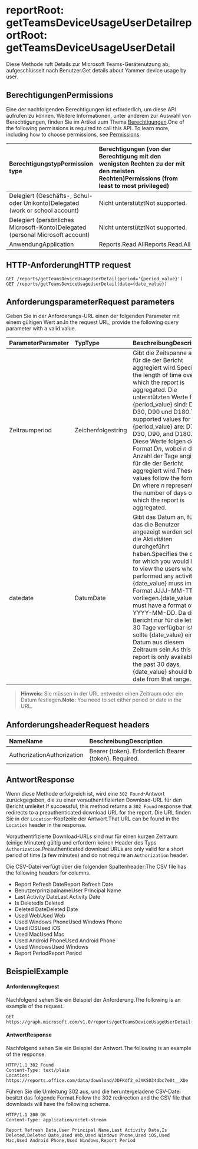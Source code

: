 # <a name="reportroot-getteamsdeviceusageuserdetail"></a><span data-ttu-id="015a3-101">reportRoot: getTeamsDeviceUsageUserDetail</span><span class="sxs-lookup"><span data-stu-id="015a3-101">reportRoot: getTeamsDeviceUsageUserDetail</span></span>

<span data-ttu-id="015a3-102">Diese Methode ruft Details zur Microsoft Teams-Gerätenutzung ab, aufgeschlüsselt nach Benutzer.</span><span class="sxs-lookup"><span data-stu-id="015a3-102">Get details about Yammer device usage by user.</span></span>

## <a name="permissions"></a><span data-ttu-id="015a3-103">Berechtigungen</span><span class="sxs-lookup"><span data-stu-id="015a3-103">Permissions</span></span>

<span data-ttu-id="015a3-p101">Eine der nachfolgenden Berechtigungen ist erforderlich, um diese API aufrufen zu können. Weitere Informationen, unter anderem zur Auswahl von Berechtigungen, finden Sie im Artikel zum Thema [Berechtigungen](../../../concepts/permissions_reference.md).</span><span class="sxs-lookup"><span data-stu-id="015a3-p101">One of the following permissions is required to call this API. To learn more, including how to choose permissions, see [Permissions](../../../concepts/permissions_reference.md).</span></span>

| <span data-ttu-id="015a3-106">Berechtigungstyp</span><span class="sxs-lookup"><span data-stu-id="015a3-106">Permission type</span></span>                        | <span data-ttu-id="015a3-107">Berechtigungen (von der Berechtigung mit den wenigsten Rechten zu der mit den meisten Rechten)</span><span class="sxs-lookup"><span data-stu-id="015a3-107">Permissions (from least to most privileged)</span></span> |
| :------------------------------------- | :--------------------------------------- |
| <span data-ttu-id="015a3-108">Delegiert (Geschäfts-, Schul- oder Unikonto)</span><span class="sxs-lookup"><span data-stu-id="015a3-108">Delegated (work or school account)</span></span>     | <span data-ttu-id="015a3-109">Nicht unterstützt</span><span class="sxs-lookup"><span data-stu-id="015a3-109">Not supported.</span></span>                           |
| <span data-ttu-id="015a3-110">Delegiert (persönliches Microsoft-Konto)</span><span class="sxs-lookup"><span data-stu-id="015a3-110">Delegated (personal Microsoft account)</span></span> | <span data-ttu-id="015a3-111">Nicht unterstützt</span><span class="sxs-lookup"><span data-stu-id="015a3-111">Not supported.</span></span>                           |
| <span data-ttu-id="015a3-112">Anwendung</span><span class="sxs-lookup"><span data-stu-id="015a3-112">Application</span></span>                            | <span data-ttu-id="015a3-113">Reports.Read.All</span><span class="sxs-lookup"><span data-stu-id="015a3-113">Reports.Read.All</span></span>                         |

## <a name="http-request"></a><span data-ttu-id="015a3-114">HTTP-Anforderung</span><span class="sxs-lookup"><span data-stu-id="015a3-114">HTTP request</span></span>

<!-- { "blockType": "ignored" } -->

```http
GET /reports/getTeamsDeviceUsageUserDetail(period='{period_value}')
GET /reports/getTeamsDeviceUsageUserDetail(date={date_value})
```

## <a name="request-parameters"></a><span data-ttu-id="015a3-115">Anforderungsparameter</span><span class="sxs-lookup"><span data-stu-id="015a3-115">Request parameters</span></span>

<span data-ttu-id="015a3-116">Geben Sie in der Anforderungs-URL einen der folgenden Parameter mit einem gültigen Wert an.</span><span class="sxs-lookup"><span data-stu-id="015a3-116">In the request URL, provide the following query parameter with a valid value.</span></span>

| <span data-ttu-id="015a3-117">Parameter</span><span class="sxs-lookup"><span data-stu-id="015a3-117">Parameter</span></span> | <span data-ttu-id="015a3-118">Typ</span><span class="sxs-lookup"><span data-stu-id="015a3-118">Type</span></span>   | <span data-ttu-id="015a3-119">Beschreibung</span><span class="sxs-lookup"><span data-stu-id="015a3-119">Description</span></span>                              |
| :-------- | :----- | :--------------------------------------- |
| <span data-ttu-id="015a3-120">Zeitraum</span><span class="sxs-lookup"><span data-stu-id="015a3-120">period</span></span>    | <span data-ttu-id="015a3-121">Zeichenfolge</span><span class="sxs-lookup"><span data-stu-id="015a3-121">string</span></span> | <span data-ttu-id="015a3-122">Gibt die Zeitspanne an, für die der Bericht aggregiert wird.</span><span class="sxs-lookup"><span data-stu-id="015a3-122">Specifies the length of time over which the report is aggregated.</span></span> <span data-ttu-id="015a3-123">Die unterstützten Werte für {period_value} sind: D7, D30, D90 und D180.</span><span class="sxs-lookup"><span data-stu-id="015a3-123">The supported values for {period_value} are: D7, D30, D90, and D180.</span></span> <span data-ttu-id="015a3-124">Diese Werte folgen dem Format D*n*, wobei *n* die Anzahl der Tage angibt, für die der Bericht aggregiert wird.</span><span class="sxs-lookup"><span data-stu-id="015a3-124">These values follow the format D*n* where *n* represents the number of days over which the report is aggregated.</span></span> |
| <span data-ttu-id="015a3-125">date</span><span class="sxs-lookup"><span data-stu-id="015a3-125">date</span></span>      | <span data-ttu-id="015a3-126">Datum</span><span class="sxs-lookup"><span data-stu-id="015a3-126">Date</span></span>   | <span data-ttu-id="015a3-127">Gibt das Datum an, für das die Benutzer angezeigt werden sollen, die Aktivitäten durchgeführt haben.</span><span class="sxs-lookup"><span data-stu-id="015a3-127">Specifies the date for which you would like to view the users who performed any activity.</span></span> <span data-ttu-id="015a3-128">{date_value} muss im Format JJJJ-MM-TT vorliegen.</span><span class="sxs-lookup"><span data-stu-id="015a3-128">{date_value} must have a format of YYYY-MM-DD.</span></span> <span data-ttu-id="015a3-129">Da dieser Bericht nur für die letzten 30 Tage verfügbar ist, sollte {date_value} ein Datum aus diesem Zeitraum sein.</span><span class="sxs-lookup"><span data-stu-id="015a3-129">As this report is only available for the past 30 days, {date_value} should be a date from that range.</span></span> |

> <span data-ttu-id="015a3-130">**Hinweis:** Sie müssen in der URL entweder einen Zeitraum oder ein Datum festlegen.</span><span class="sxs-lookup"><span data-stu-id="015a3-130">**Note:** You need to set either period or date in the URL.</span></span>

## <a name="request-headers"></a><span data-ttu-id="015a3-131">Anforderungsheader</span><span class="sxs-lookup"><span data-stu-id="015a3-131">Request headers</span></span>

| <span data-ttu-id="015a3-132">Name</span><span class="sxs-lookup"><span data-stu-id="015a3-132">Name</span></span>          | <span data-ttu-id="015a3-133">Beschreibung</span><span class="sxs-lookup"><span data-stu-id="015a3-133">Description</span></span>               |
| :------------ | :------------------------ |
| <span data-ttu-id="015a3-134">Authorization</span><span class="sxs-lookup"><span data-stu-id="015a3-134">Authorization</span></span> | <span data-ttu-id="015a3-p104">Bearer {token}. Erforderlich.</span><span class="sxs-lookup"><span data-stu-id="015a3-p104">Bearer {token}. Required.</span></span> |

## <a name="response"></a><span data-ttu-id="015a3-137">Antwort</span><span class="sxs-lookup"><span data-stu-id="015a3-137">Response</span></span>

<span data-ttu-id="015a3-138">Wenn diese Methode erfolgreich ist, wird eine `302 Found`-Antwort zurückgegeben, die zu einer vorauthentifizierten Download-URL für den Bericht umleitet.</span><span class="sxs-lookup"><span data-stu-id="015a3-138">If successful, this method returns a `302 Found` response that redirects to a preauthenticated download URL for the report.</span></span> <span data-ttu-id="015a3-139">Die URL finden Sie in der `Location`-Kopfzeile der Antwort.</span><span class="sxs-lookup"><span data-stu-id="015a3-139">That URL can be found in the `Location` header in the response.</span></span>

<span data-ttu-id="015a3-140">Vorauthentifizierte Download-URLs sind nur für einen kurzen Zeitraum (einige Minuten) gültig und erfordern keinen Header des Typs `Authorization`.</span><span class="sxs-lookup"><span data-stu-id="015a3-140">Preauthenticated download URLs are only valid for a short period of time (a few minutes) and do not require an `Authorization` header.</span></span>

<span data-ttu-id="015a3-141">Die CSV-Datei verfügt über die folgenden Spaltenheader:</span><span class="sxs-lookup"><span data-stu-id="015a3-141">The CSV file has the following headers for columns.</span></span>

- <span data-ttu-id="015a3-142">Report Refresh Date</span><span class="sxs-lookup"><span data-stu-id="015a3-142">Report Refresh Date</span></span>
- <span data-ttu-id="015a3-143">Benutzerprinzipalname</span><span class="sxs-lookup"><span data-stu-id="015a3-143">User Principal Name</span></span>
- <span data-ttu-id="015a3-144">Last Activity Date</span><span class="sxs-lookup"><span data-stu-id="015a3-144">Last Activity Date</span></span>
- <span data-ttu-id="015a3-145">Is Deleted</span><span class="sxs-lookup"><span data-stu-id="015a3-145">Is Deleted</span></span>
- <span data-ttu-id="015a3-146">Deleted Date</span><span class="sxs-lookup"><span data-stu-id="015a3-146">Deleted Date</span></span>
- <span data-ttu-id="015a3-147">Used Web</span><span class="sxs-lookup"><span data-stu-id="015a3-147">Used Web</span></span>
- <span data-ttu-id="015a3-148">Used Windows Phone</span><span class="sxs-lookup"><span data-stu-id="015a3-148">Used Windows Phone</span></span>
- <span data-ttu-id="015a3-149">Used iOS</span><span class="sxs-lookup"><span data-stu-id="015a3-149">Used iOS</span></span>
- <span data-ttu-id="015a3-150">Used Mac</span><span class="sxs-lookup"><span data-stu-id="015a3-150">Used Mac</span></span>
- <span data-ttu-id="015a3-151">Used Android Phone</span><span class="sxs-lookup"><span data-stu-id="015a3-151">Used Android Phone</span></span>
- <span data-ttu-id="015a3-152">Used Windows</span><span class="sxs-lookup"><span data-stu-id="015a3-152">Used Windows</span></span>
- <span data-ttu-id="015a3-153">Report Period</span><span class="sxs-lookup"><span data-stu-id="015a3-153">Report Period</span></span>

## <a name="example"></a><span data-ttu-id="015a3-154">Beispiel</span><span class="sxs-lookup"><span data-stu-id="015a3-154">Example</span></span>

#### <a name="request"></a><span data-ttu-id="015a3-155">Anforderung</span><span class="sxs-lookup"><span data-stu-id="015a3-155">Request</span></span>

<span data-ttu-id="015a3-156">Nachfolgend sehen Sie ein Beispiel der Anforderung.</span><span class="sxs-lookup"><span data-stu-id="015a3-156">The following is an example of the request.</span></span>

<!-- {
  "blockType": "request",
  "name": "reportroot_getteamsdeviceusageuserdetail"
}-->

```http
GET https://graph.microsoft.com/v1.0/reports/getTeamsDeviceUsageUserDetail(period='D7')
```

#### <a name="response"></a><span data-ttu-id="015a3-157">Antwort</span><span class="sxs-lookup"><span data-stu-id="015a3-157">Response</span></span>

<span data-ttu-id="015a3-158">Nachfolgend sehen Sie ein Beispiel der Antwort.</span><span class="sxs-lookup"><span data-stu-id="015a3-158">The following is an example of the response.</span></span>

<!-- { "blockType": "ignored" } --> 

```http
HTTP/1.1 302 Found
Content-Type: text/plain
Location: https://reports.office.com/data/download/JDFKdf2_eJXKS034dbc7e0t__XDe
```

<span data-ttu-id="015a3-159">Führen Sie die Umleitung 302 aus, und die heruntergeladene CSV-Datei besitzt das folgende Format.</span><span class="sxs-lookup"><span data-stu-id="015a3-159">Follow the 302 redirection and the CSV file that downloads will have the following schema.</span></span>

<!-- {
  "blockType": "response",
  "truncated": true,
  "@odata.type": "stream"
} -->

```http
HTTP/1.1 200 OK
Content-Type: application/octet-stream

Report Refresh Date,User Principal Name,Last Activity Date,Is Deleted,Deleted Date,Used Web,Used Windows Phone,Used iOS,Used Mac,Used Android Phone,Used Windows,Report Period
```
